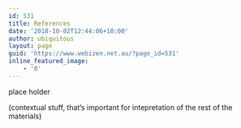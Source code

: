 ```yaml
---
id: 531
title: References
date: '2018-10-02T12:44:06+10:00'
author: ubiquitous
layout: page
guid: 'https://www.webizen.net.au/?page_id=531'
inline_featured_image:
    - '0'
---
```


place holder

(contextual stuff, that’s important for intepretation of the rest of the materials)
